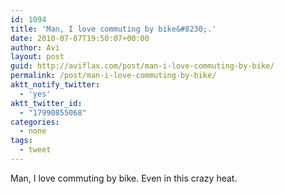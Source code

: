 ```yaml
---
id: 1094
title: 'Man, I love commuting by bike&#8230;.'
date: 2010-07-07T19:50:07+00:00
author: Avi
layout: post
guid: http://aviflax.com/post/man-i-love-commuting-by-bike/
permalink: /post/man-i-love-commuting-by-bike/
aktt_notify_twitter:
  - 'yes'
aktt_twitter_id:
  - "17990855068"
categories:
  - none
tags:
  - tweet
---
```

Man, I love commuting by bike. Even in this crazy heat.